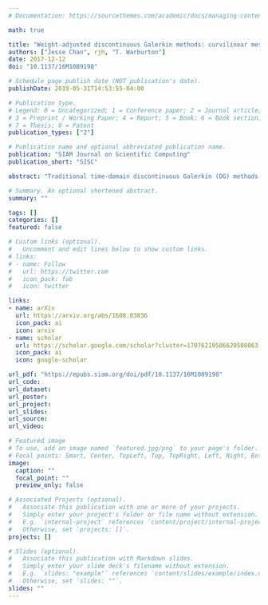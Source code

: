 ```yaml
---
# Documentation: https://sourcethemes.com/academic/docs/managing-content/

math: true

title: "Weight-adjusted discontinuous Galerkin methods: curvilinear meshes"
authors: ["Jesse Chan", rjh, "T. Warburton"]
date: 2017-12-12
doi: "10.1137/16M1089198"

# Schedule page publish date (NOT publication's date).
publishDate: 2019-05-31T14:53:55-04:00

# Publication type.
# Legend: 0 = Uncategorized; 1 = Conference paper; 2 = Journal article;
# 3 = Preprint / Working Paper; 4 = Report; 5 = Book; 6 = Book section;
# 7 = Thesis; 8 = Patent
publication_types: ["2"]

# Publication name and optional abbreviated publication name.
publication: "SIAM Journal on Scientific Computing"
publication_short: "SISC"

abstract: "Traditional time-domain discontinuous Galerkin (DG) methods result in large storage costs at high orders of approximation due to the storage of dense elemental matrices. In this companion paper to [Weight-adjusted discontinuous Galerkin methods: wave propagation in heterogeneous media](/publication/chanhewettetal2017a/), we propose weight-adjusted DG (WADG) methods for curvilinear meshes which reduce storage costs while retaining energy stability. A priori error estimates show that high order accuracy is preserved under sufficient conditions on the mesh, which are illustrated through convergence tests with different sequences of meshes. Numerical and computational experiments verify the accuracy and performance of WADG for a model problem on curved domains."

# Summary. An optional shortened abstract.
summary: ""

tags: []
categories: []
featured: false

# Custom links (optional).
#   Uncomment and edit lines below to show custom links.
# links:
# - name: Follow
#   url: https://twitter.com
#   icon_pack: fab
#   icon: twitter

links:
- name: arXiv
  url: https://arxiv.org/abs/1608.03836
  icon_pack: ai
  icon: arxiv
- name: scholar
  url: https://scholar.google.com/scholar?cluster=17076219506620508063
  icon_pack: ai
  icon: google-scholar

url_pdf: "https://epubs.siam.org/doi/pdf/10.1137/16M1089198"
url_code:
url_dataset:
url_poster:
url_project:
url_slides:
url_source:
url_video:

# Featured image
# To use, add an image named `featured.jpg/png` to your page's folder. 
# Focal points: Smart, Center, TopLeft, Top, TopRight, Left, Right, BottomLeft, Bottom, BottomRight.
image:
  caption: ""
  focal_point: ""
  preview_only: false

# Associated Projects (optional).
#   Associate this publication with one or more of your projects.
#   Simply enter your project's folder or file name without extension.
#   E.g. `internal-project` references `content/project/internal-project/index.md`.
#   Otherwise, set `projects: []`.
projects: []

# Slides (optional).
#   Associate this publication with Markdown slides.
#   Simply enter your slide deck's filename without extension.
#   E.g. `slides: "example"` references `content/slides/example/index.md`.
#   Otherwise, set `slides: ""`.
slides: ""
---
```

